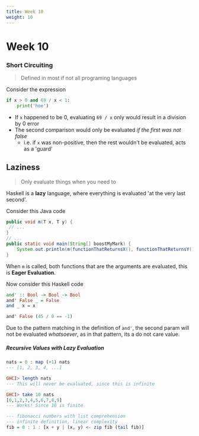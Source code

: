 ```yaml
---
title: Week 10
weight: 10
---
```


# Week 10

### Short Circuiting

> Defined in most if not all programing languages

Consider the expression

```python
if x > 0 and 69 / x < 1:
    print('hoe')
```

- If `x` happened to be 0, evaluating `69 / x` only would result in a division by 0 error
- The second comparison would only be evaluated *if the first was not false*
  - i.e. if `x` was non-positive, then the rest wouldn't be evaluated, acts as a 'guard'



## Laziness

> Only evaluate things when you need to

Haskell is a **lazy** language, where everything is evaluated 'at the very last second'.

Consider this Java code

```java
public void m(T x, T y) {
 // ...
}
// ...
public static void main(String[] boostMyMark) {
    System.out.println(m(functionThatReturnsX(), functionThatReturnsY()));
}
```

When `m` is called, both functions that are the arguments are evaluated, this is **Eager Evaluation**.

Now consider this Haskell code

```haskell
and' :: Bool -> Bool -> Bool
and' False _ = False
and _ x = x

and' False (45 / 0 == -1)
```

Due to the pattern matching in the definition of `and'`, the second param will not be evaluated *whatsoever*, as in that pattern, its a do not care value.

##### Recursive Values with Lazy Evaluation

```haskell
nats = 0 : map (+1) nats
--- [1, 2, 3, 4, ...]

GHCI> length nats
--- This will never be evaluated, since this is infinite

GHCI> take 10 nats
[0,1,2,3,4,5,6,7,8,9]
--- Works! Since 10 is finite

--- fibonacci numbers with list comprehension
--- infinite definition, linear complexity
fib = 0 : 1 : [x + y | (x, y) <- zip fib (tail fib)]
```


